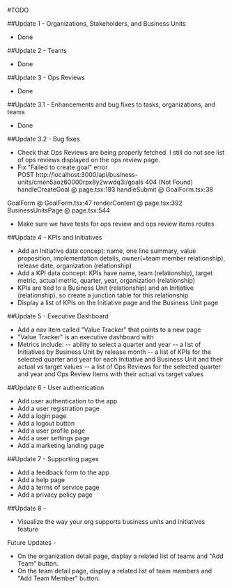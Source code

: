 #TODO

##Update 1 - Organizations, Stakeholders, and Business Units 
- Done

##Update 2 - Teams
- Done

##Update 3 - Ops Reviews
- Done 

##Update 3.1 - Enhancements and bug fixes to tasks, organizations, and teams  
- Done

##Update 3.2 - Bug fixes
- Check that Ops Reviews are being properly fetched.  I still do not see list of ops reviews displayed on the ops review page. 
- Fix "Failed to create goal" error  
 POST http://localhost:3000/api/business-units/cmen5aoz60000rpx8y2wwdq3i/goals 404 (Not Found)
handleCreateGoal	@	page.tsx:193
handleSubmit	@	GoalForm.tsx:38
<form>		
GoalForm	@	GoalForm.tsx:47
<GoalForm>		
renderContent	@	page.tsx:392
BusinessUnitsPage	@	page.tsx:544

 - Make sure we have tests for ops review and ops review items routes   

##Update 4 - KPIs and Initiatives 
- Add an Initiative data concept: name, one line summary, value proposition, implementation details, owner(=team member relationship), release date, organization (relationship) 
- Add a KPI data concept: KPIs have name, team (relationship), target metric, actual metric, quarter, year, organization (relationship) 
- KPIs are tied to a Business Unit (relationship) and an Initiative (relationship), so create a junction table for this relationship
- Display a list of KPIs on the Initiative page and the Business Unit page          

##Update 5 - Executive Dashboard 
- Add a nav item called "Value Tracker" that points to a new page 
- "Value Tracker" is an executive dashboard with 
- Metrics include: 
-- ability to select a quarter and year 
-- a list of Initiatives by Business Unit by release month 
-- a list of KPIs for the selected quarter and year for each Initiative and Business Unit and their actual vs target values 
-- a list of Ops Reviews for the selected quarter and year and Ops Review Items with their actual vs target values  

##Update 6 - User authentication
- Add user authentication to the app
- Add a user registration page
- Add a login page
- Add a logout button
- Add a user profile page   
- Add a user settings page
- Add a marketing landing page

##Update 7 - Supporting pages
- Add a feedback form to the app
- Add a help page
- Add a terms of service page
- Add a privacy policy page

##Update 8 - 
- Visualize the way your org supports business units and initiatives feature 

Future Updates - 
- On the organization detail page, display a related list of teams and "Add Team" button. 
- On the team detail page, display a related list of team members and "Add Team Member" button.  